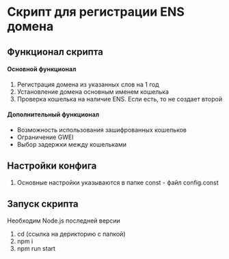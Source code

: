 # Скрипт для регистрации ENS домена

## Функционал скрипта
#### Основной функционал
1. Регистрация домена из указанных слов на 1 год
2. Установление домена основным именем кошелька
3. Проверка кошелька на наличие ENS. Если есть, то не создает второй

#### Дополнительный функционал
- Возможность использования зашифрованных кошельков
- Ограничение GWEI
- Выбор задержки между кошельками

## Настройки конфига
1. Основные настройки указываются в папке const - файл config.const

## Запуск скрипта
Необходим Node.js последней версии
1. cd (ссылка на дерикторию с папкой)
2. npm i
3. npm run start
